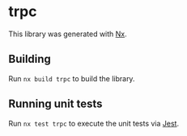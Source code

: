# trpc

This library was generated with [Nx](https://nx.dev).

## Building

Run `nx build trpc` to build the library.

## Running unit tests

Run `nx test trpc` to execute the unit tests via [Jest](https://jestjs.io).
